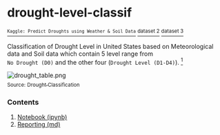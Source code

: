 # drought-level-classif

[<sup>`Kaggle: Predict Droughts using Weather & Soil Data`</sup>](https://www.kaggle.com/cdminix/us-drought-meteorological-data)
[<sup>dataset 2</sup>](https://www.kaggle.com/zeeniye/us-climate-regions)
[<sup>dataset 3</sup>](https://www.kaggle.com/headsortails/covid19-us-county-jhu-data-demographics?select=us_county.csv)

Classification of Drought Level in United States based on Meteorological data and Soil data which contain 5 level range from <br>`No Drought (D0)` and the other four (`Drought Level (D1-D4)`). [<sup>1</sup>](https://droughtmonitor.unl.edu/About/AbouttheData/DroughtClassification.aspx)

![drought_table.png](https://www.googleapis.com/download/storage/v1/b/kaggle-user-content/o/inbox%2F2055480%2Ff5ad8544ab11d043972fb9209a874dd3%2Flevels.PNG?generation=1611148560535086&alt=media)<br>
<sub>Source:</sub> [<sub>Drought Classification</sub>](https://droughtmonitor.unl.edu/About/AbouttheData/DroughtClassification.aspx)

### Contents
1. [Notebook (ipynb)]()
2. [Reporting (md)](https://github.com/zeeniye/drought-level-classif/blob/main/drought-classif-report.md)
